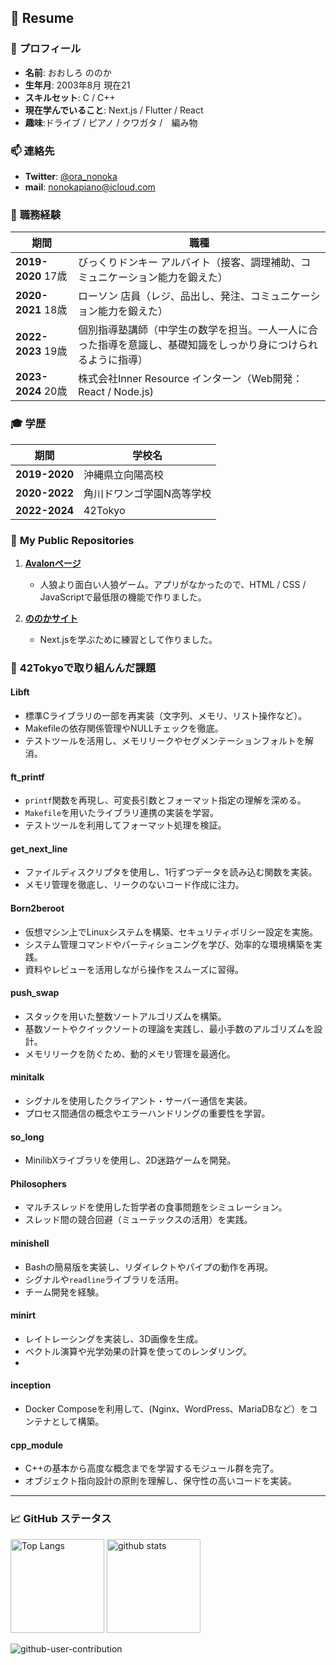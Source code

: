## 📄 **Resume**

### 👤 **プロフィール**
- **名前**: おおしろ ののか
- **生年月**: 2003年8月 現在21
- **スキルセット**: C / C++ 
- **現在学んでいること**: Next.js / Flutter / React
- **趣味**:ドライブ / ピアノ / クワガタ /　編み物　

### 📫 **連絡先**
- **Twitter**: [@ora_nonoka](https://twitter.com/ora_nonoka)
- **mail**: nonokapiano@icloud.com



### 💼 **職務経験**
| 期間          | 職種                                      |
|---------------|-------------------------------------------|
| **2019-2020** 17歳| びっくりドンキー アルバイト（接客、調理補助、コミュニケーション能力を鍛えた） |
| **2020-2021** 18歳| ローソン 店員（レジ、品出し、発注、コミュニケーション能力を鍛えた） |
| **2022-2023** 19歳| 個別指導塾講師（中学生の数学を担当。一人一人に合った指導を意識し、基礎知識をしっかり身につけられるように指導）  |
| **2023-2024** 20歳| 株式会社Inner Resource インターン（Web開発：React / Node.js)   |

### 🎓 **学歴**
| 期間          | 学校名                                   |
|---------------|-------------------------------------------|
| **2019-2020**| 沖縄県立向陽高校                         |
| **2020-2022**| 角川ドワンゴ学園N高等学校               |
| **2022-2024**| 42Tokyo            |



### 📂 **My Public Repositories**

1. **[Avalonページ](https://oshiro17.github.io/avalon/)**  
   - 人狼より面白い人狼ゲーム。アプリがなかったので、HTML / CSS / JavaScriptで最低限の機能で作りました。

2. **[ののかサイト](https://oshiro17.github.io/)**  
   - Next.jsを学ぶために練習として作りました。


### 📘 **42Tokyoで取り組んんだ課題**

#### **Libft**
- 標準Cライブラリの一部を再実装（文字列、メモリ、リスト操作など）。
- Makefileの依存関係管理やNULLチェックを徹底。
- テストツールを活用し、メモリリークやセグメンテーションフォルトを解消。

#### **ft_printf**
- `printf`関数を再現し、可変長引数とフォーマット指定の理解を深める。
- `Makefile`を用いたライブラリ連携の実装を学習。
- テストツールを利用してフォーマット処理を検証。

#### **get_next_line**
- ファイルディスクリプタを使用し、1行ずつデータを読み込む関数を実装。
- メモリ管理を徹底し、リークのないコード作成に注力。

#### **Born2beroot**
- 仮想マシン上でLinuxシステムを構築、セキュリティポリシー設定を実施。
- システム管理コマンドやパーティショニングを学び、効率的な環境構築を実践。
- 資料やレビューを活用しながら操作をスムーズに習得。

#### **push_swap**
- スタックを用いた整数ソートアルゴリズムを構築。
- 基数ソートやクイックソートの理論を実践し、最小手数のアルゴリズムを設計。
- メモリリークを防ぐため、動的メモリ管理を最適化。

#### **minitalk**
- シグナルを使用したクライアント・サーバー通信を実装。
- プロセス間通信の概念やエラーハンドリングの重要性を学習。


#### **so_long**
- MinilibXライブラリを使用し、2D迷路ゲームを開発。

#### **Philosophers**
- マルチスレッドを使用した哲学者の食事問題をシミュレーション。
- スレッド間の競合回避（ミューテックスの活用）を実践。


#### **minishell**
- Bashの簡易版を実装し、リダイレクトやパイプの動作を再現。
- シグナルや`readline`ライブラリを活用。
- チーム開発を経験。

#### **minirt**
- レイトレーシングを実装し、3D画像を生成。
- ベクトル演算や光学効果の計算を使ってのレンダリング。
- 
#### **inception**
- Docker Composeを利用して、(Nginx、WordPress、MariaDBなど）をコンテナとして構築。

#### **cpp_module**
- C++の基本から高度な概念までを学習するモジュール群を完了。
- オブジェクト指向設計の原則を理解し、保守性の高いコードを実装。

---




### 📈 **GitHub ステータス**
<p align="left">
  <img alt="Top Langs" height="150px" src="https://github-readme-stats.vercel.app/api/top-langs/?username=oshiro17&layout=compact&show_icons=true&theme=onedark" />
  <img alt="github stats" height="150px" src="https://github-readme-stats.vercel.app/api?username=oshiro17&theme=onedark&show_icons=true" />
</p>

![github-user-contribution](https://user-images.githubusercontent.com/97382295/213872063-96c2e170-7ec8-4b62-9484-132c5d4bb347.svg)

